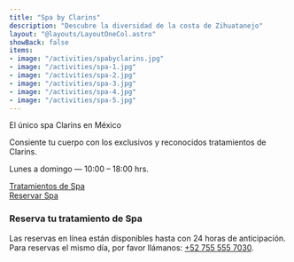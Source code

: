 ```yaml
---
title: "Spa by Clarins"
description: "Descubre la diversidad de la costa de Zihuatanejo"
layout: "@layouts/LayoutOneCol.astro"
showBack: false
items:
- image: "/activities/spabyclarins.jpg"
- image: "/activities/spa-1.jpg"
- image: "/activities/spa-2.jpg"
- image: "/activities/spa-3.jpg"
- image: "/activities/spa-4.jpg"
- image: "/activities/spa-5.jpg"
---
```

<div class="grid gap-6">
  <p>El único spa Clarins en México</p>
  <p>Consiente tu cuerpo con los exclusivos y reconocidos tratamientos de Clarins.</p>
  <p class="text-xl font-bold">Lunes a domingo — 10:00 – 18:00 hrs.</p>
  <div class="flex flex-wrap mt-8 gap-4 justify-center">
    <div class="relative">
      <a href="/menu_spa.pdf" target="_blank" class="bg-black/90 font-semibold uppercase py-3 px-6 text-white hover:bg-black/60">Tratamientos de Spa</a>
    </div>
    <div class="relative mt-6 md:mt-0">
      <a href="#" id="spaReservationBtn" class="bg-black/90 font-semibold uppercase py-3 px-6 text-white hover:bg-black/60">Reservar Spa</a>
    </div>
  </div>
</div>
<!-- Spa Reservation Popup -->
<div id="spaReservationPopup" class="hidden fixed  z-20 inset-0 bg-black bg-opacity-50 overflow-y-auto h-full w-full">
  <div class="relative top-20 mx-auto p-5 border -mt-8 max-w-4xl shadow-lg rounded-md bg-white">
    <div class="mt-3 text-center ">
      <h3 class="text-3xl  md:text-5xl leading-6  font-bold">Reserva tu tratamiento de Spa</h3>
      <div class="mt-2 px-7 py-3">
        <p class="text-sm md:text-base max-w-xl mx-auto text-balance mb-4 text-black/90">
          Las reservas en línea están disponibles hasta con 24 horas de anticipación. Para reservas el mismo día, por favor llámanos: <a href="tel:+527555557030">+52 755 555 7030</a>.
        </p>
        <form id="spaReservationForm" class="space-y-4  max-w-3xl mx-auto">
  <div class="grid md:grid-cols-2 gap-4">
